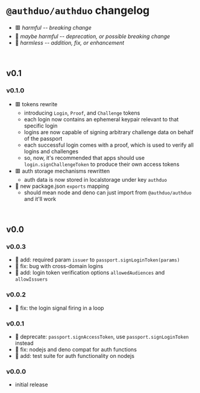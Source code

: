 
# `@authduo/authduo` changelog

- 🟥 *harmful -- breaking change*
- 🔶 *maybe harmful -- deprecation, or possible breaking change*
- 🍏 *harmless -- addition, fix, or enhancement*

<br/>

## v0.1

### v0.1.0
- 🟥 tokens rewrite
  - introducing `Login`, `Proof`, and `Challenge` tokens
  - each login now contains an ephemeral keypair relevant to that specific login
  - logins are now capable of signing arbitrary challenge data on behalf of the passport
  - each successful login comes with a proof, which is used to verify all logins and challenges
  - so, now, it's recommended that apps should use `login.signChallengeToken` to produce their own access tokens
- 🟥 auth storage mechanisms rewritten
  - auth data is now stored in localstorage under key `authduo`
- 🍏 new package.json `exports` mapping
  - should mean node and deno can just import from `@authduo/authduo` and it'll work

<br/>

## v0.0

### v0.0.3
- 🔶 add: required param `issuer` to `passport.signLoginToken(params)`
- 🍏 fix: bug with cross-domain logins
- 🍏 add: login token verification options `allowedAudiences` and `allowIssuers`

### v0.0.2
- 🍏 fix: the login signal firing in a loop

### v0.0.1
- 🔶 deprecate: `passport.signAccessToken`, use `passport.signLoginToken` instead
- 🍏 fix: nodejs and deno compat for auth functions
- 🍏 add: test suite for auth functionality on nodejs

### v0.0.0
- initial release

